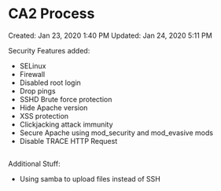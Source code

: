 # CA2 Process

Created: Jan 23, 2020 1:40 PM
Updated: Jan 24, 2020 5:11 PM

Security Features added:

- SELinux
- Firewall
- Disabled root login
- Drop pings
- SSHD Brute force protection
- Hide Apache version
- XSS protection
- Clickjacking attack immunity
- Secure Apache using mod_security and mod_evasive mods
- Disable TRACE HTTP Request

## 

Additional Stuff:

- Using samba to upload files instead of SSH